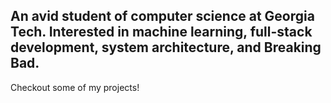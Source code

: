 ## An avid student of computer science at Georgia Tech. Interested in machine learning, full-stack development, system architecture, and Breaking Bad.

Checkout some of my projects!

